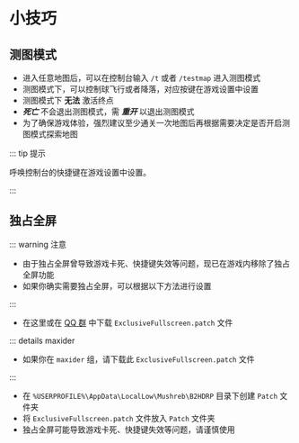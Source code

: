 <script setup>

import { withBase } from 'vitepress'

</script>

# 小技巧

## 测图模式

- 进入任意地图后，可以在控制台输入 `/t` 或者 `/testmap` 进入测图模式
- 测图模式下，可以控制球飞行或者降落，对应按键在游戏设置中设置
- 测图模式下 **无法** 激活终点
- **_死亡_** 不会退出测图模式，需 **_重开_** 以退出测图模式
- <span class="text-red">为了确保游戏体验，强烈建议至少通关一次地图后再根据需要决定是否开启测图模式探索地图</span>

::: tip 提示

呼唤控制台的快捷键在游戏设置中设置。

:::

## 独占全屏

::: warning 注意

- 由于独占全屏曾导致游戏卡死、快捷键失效等问题，现已在游戏内移除了独占全屏功能
- 如果你确实需要独占全屏，可以根据以下方法进行设置

:::

- 在这里或在 [QQ 群](https://qm.qq.com/q/2mIPnK8JIk) 中下载 <a :href="withBase('/patches/release/ExclusiveFullscreen.patch')" download>`ExclusiveFullscreen.patch`</a> 文件

::: details maxider

- 如果你在 `maxider` 组，请下载此 <a :href="withBase('/patches/maxider/ExclusiveFullscreen.patch')" download>`ExclusiveFullscreen.patch`</a> 文件

:::

- 在 `%USERPROFILE%\AppData\LocalLow\Mushreb\B2HDRP` 目录下创建 `Patch` 文件夹
- 将 `ExclusiveFullscreen.patch` 文件放入 `Patch` 文件夹
- <span class="text-red">独占全屏可能导致游戏卡死、快捷键失效等问题，请谨慎使用</span>
